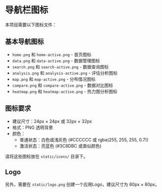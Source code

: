 # 导航栏图标

本项目需要以下图标文件：

## 基本导航图标
- `home.png` 和 `home-active.png` - 首页图标
- `data.png` 和 `data-active.png` - 数据管理图标
- `search.png` 和 `search-active.png` - 数据查询图标
- `analysis.png` 和 `analysis-active.png` - 评估分析图标
- `map.png` 和 `map-active.png` - 分布情况图标
- `compare.png` 和 `compare-active.png` - 数据对比图标
- `heatmap.png` 和 `heatmap-active.png` - 热力图分析图标

## 图标要求
- 建议尺寸：24px × 24px 或 32px × 32px
- 格式：PNG 透明背景
- 颜色：
  - 普通状态：白色或浅灰色 (#CCCCCC 或 rgba(255, 255, 255, 0.7))
  - 激活状态：亮蓝色 (#3C8DBC 或类似颜色)

请将这些图标放在 `static/icons/` 目录下。

## Logo
另外，需要在 `static/logo.png` 创建一个应用Logo，建议尺寸为 80px × 80px。 
